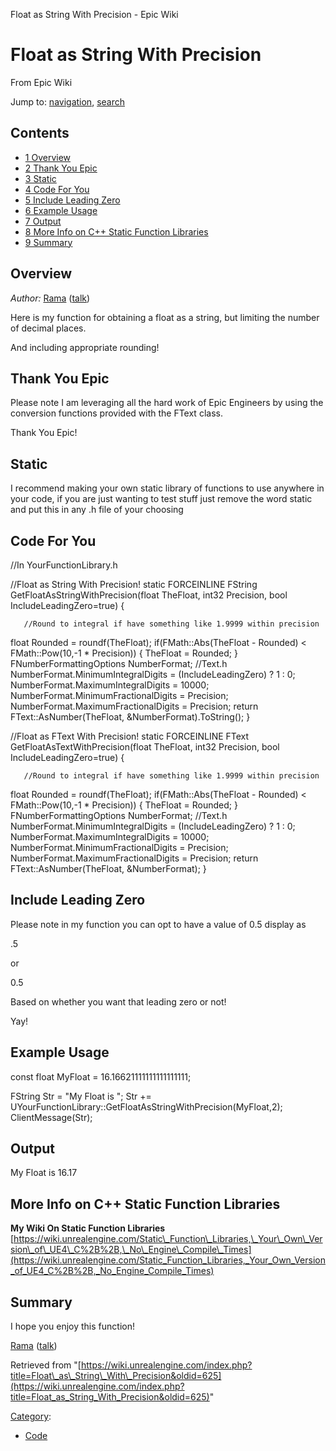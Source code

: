  Float as String With Precision - Epic Wiki             

 

Float as String With Precision
==============================

From Epic Wiki

Jump to: [navigation](#mw-head), [search](#p-search)

Contents
--------

*   [1 Overview](#Overview)
*   [2 Thank You Epic](#Thank_You_Epic)
*   [3 Static](#Static)
*   [4 Code For You](#Code_For_You)
*   [5 Include Leading Zero](#Include_Leading_Zero)
*   [6 Example Usage](#Example_Usage)
*   [7 Output](#Output)
*   [8 More Info on C++ Static Function Libraries](#More_Info_on_C.2B.2B_Static_Function_Libraries)
*   [9 Summary](#Summary)

Overview
--------

_Author:_ [Rama](/index.php?title=User:Rama "User:Rama") ([talk](/index.php?title=User_talk:Rama "User talk:Rama"))

Here is my function for obtaining a float as a string, but limiting the number of decimal places.

 And including appropriate rounding!

Thank You Epic
--------------

Please note I am leveraging all the hard work of Epic Engineers by using the conversion functions provided with the FText class.

Thank You Epic!

Static
------

I recommend making your own static library of functions to use anywhere in your code, if you are just wanting to test stuff just remove the word static and put this in any .h file of your choosing

Code For You
------------

<syntaxhighlight lang="cpp"> //In YourFunctionLibrary.h

//Float as String With Precision! static FORCEINLINE FString GetFloatAsStringWithPrecision(float TheFloat, int32 Precision, bool IncludeLeadingZero=true) {

       //Round to integral if have something like 1.9999 within precision

float Rounded = roundf(TheFloat); if(FMath::Abs(TheFloat - Rounded) < FMath::Pow(10,-1 \* Precision)) { TheFloat = Rounded; } FNumberFormattingOptions NumberFormat; //Text.h NumberFormat.MinimumIntegralDigits = (IncludeLeadingZero) ? 1 : 0; NumberFormat.MaximumIntegralDigits = 10000; NumberFormat.MinimumFractionalDigits = Precision; NumberFormat.MaximumFractionalDigits = Precision; return FText::AsNumber(TheFloat, &NumberFormat).ToString(); }

//Float as FText With Precision! static FORCEINLINE FText GetFloatAsTextWithPrecision(float TheFloat, int32 Precision, bool IncludeLeadingZero=true) {

       //Round to integral if have something like 1.9999 within precision

float Rounded = roundf(TheFloat); if(FMath::Abs(TheFloat - Rounded) < FMath::Pow(10,-1 \* Precision)) { TheFloat = Rounded; } FNumberFormattingOptions NumberFormat; //Text.h NumberFormat.MinimumIntegralDigits = (IncludeLeadingZero) ? 1 : 0; NumberFormat.MaximumIntegralDigits = 10000; NumberFormat.MinimumFractionalDigits = Precision; NumberFormat.MaximumFractionalDigits = Precision; return FText::AsNumber(TheFloat, &NumberFormat); } </syntaxhighlight>

Include Leading Zero
--------------------

Please note in my function you can opt to have a value of 0.5 display as

 .5

or

 0.5

Based on whether you want that leading zero or not!

Yay!

Example Usage
-------------

<syntaxhighlight lang="cpp"> const float MyFloat = 16.16621111111111111111;

FString Str = "My Float is "; Str += UYourFunctionLibrary::GetFloatAsStringWithPrecision(MyFloat,2); ClientMessage(Str); </syntaxhighlight>

Output
------

 My Float is 16.17

More Info on C++ Static Function Libraries
------------------------------------------

**My Wiki On Static Function Libraries** [https://wiki.unrealengine.com/Static\_Function\_Libraries,\_Your\_Own\_Version\_of\_UE4\_C%2B%2B,\_No\_Engine\_Compile\_Times](https://wiki.unrealengine.com/Static_Function_Libraries,_Your_Own_Version_of_UE4_C%2B%2B,_No_Engine_Compile_Times)

  

Summary
-------

I hope you enjoy this function!

[Rama](/index.php?title=User:Rama "User:Rama") ([talk](/index.php?title=User_talk:Rama "User talk:Rama"))

Retrieved from "[https://wiki.unrealengine.com/index.php?title=Float\_as\_String\_With\_Precision&oldid=625](https://wiki.unrealengine.com/index.php?title=Float_as_String_With_Precision&oldid=625)"

[Category](/index.php?title=Special:Categories "Special:Categories"):

*   [Code](/index.php?title=Category:Code "Category:Code")